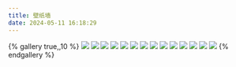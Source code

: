 ```yaml
---
title: 壁纸墙
date: 2024-05-11 16:18:29
---
```


{% gallery true,,10 %}
![](https://jsd.012700.xyz/gh/MingTechPro/drawing-bed/wallpaper/202405111629521.jpg)
![](https://jsd.012700.xyz/gh/MingTechPro/drawing-bed/wallpaper/202405111629238.jpg)
![](https://jsd.012700.xyz/gh/MingTechPro/drawing-bed/wallpaper/202405111629585.jpg)
![](https://jsd.012700.xyz/gh/MingTechPro/drawing-bed/wallpaper/202405111628473.jpg)
![](https://jsd.012700.xyz/gh/MingTechPro/drawing-bed/wallpaper/202405111628575.jpg)
![](https://jsd.012700.xyz/gh/MingTechPro/drawing-bed/wallpaper/202405111628730.jpg)
![](https://jsd.012700.xyz/gh/MingTechPro/drawing-bed/wallpaper/202405111628785.jpg)
![](https://jsd.012700.xyz/gh/MingTechPro/drawing-bed/wallpaper/202405111628499.jpg)
![](https://jsd.012700.xyz/gh/MingTechPro/drawing-bed/wallpaper/202405111627625.jpg)
![](https://jsd.012700.xyz/gh/MingTechPro/drawing-bed/wallpaper/202405111626028.jpg)
![](https://jsd.012700.xyz/gh/MingTechPro/drawing-bed/wallpaper/202405111626357.jpg)
![](https://jsd.012700.xyz/gh/MingTechPro/drawing-bed/wallpaper/202405111624646.jpg)
![](https://jsd.012700.xyz/gh/MingTechPro/drawing-bed/wallpaper/202405111624975.jpg)
![](https://jsd.012700.xyz/gh/MingTechPro/drawing-bed/wallpaper/202405111623367.jpg)
{% endgallery %}
